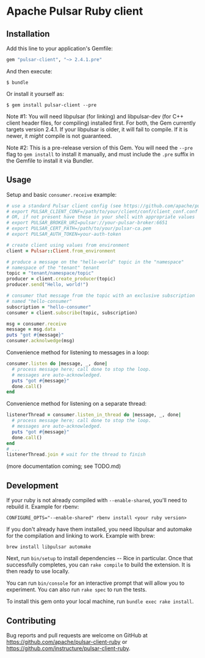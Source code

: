 # Apache Pulsar Ruby client

## Installation

Add this line to your application's Gemfile:

```ruby
gem "pulsar-client", "~> 2.4.1.pre"
```

And then execute:

    $ bundle

Or install it yourself as:

    $ gem install pulsar-client --pre

Note #1: You will need libpulsar (for linking) and libpulsar-dev (for
C++ client header files, for compiling) installed first. For both, the
Gem currently targets version 2.4.1. If your libpulsar is older, it will
fail to compile. If it is newer, it _might_ compile is not guaranteed.

Note #2: This is a pre-release version of this Gem. You will need the
`--pre` flag to `gem install` to install it manually, and must include
the `.pre` suffix in the Gemfile to install it via Bundler.

## Usage

Setup and basic `consumer.receive` example:

```ruby
# use a standard Pulsar client config (see https://github.com/apache/pulsar/blob/master/conf/client.conf)
# export PULSAR_CLIENT_CONF=/path/to/your/client/conf/client_conf.conf
# OR, if not present have these in your shell with appropriate values
# export PULSAR_BROKER_URI=pulsar://your-pulsar-broker:6651
# export PULSAR_CERT_PATH=/path/to/your/pulsar-ca.pem
# export PULSAR_AUTH_TOKEN=your-auth-token

# create client using values from environment
client = Pulsar::Client.from_environment

# produce a message on the "hello-world" topic in the "namespace"
# namespace of the "tenant" tenant
topic = "tenant/namespace/topic"
producer = client.create_producer(topic)
producer.send("Hello, world!")

# consumer that message from the topic with an exclusive subscription
# named "hello-consumer"
subscription = "hello-consumer"
consumer = client.subscribe(topic, subscription)

msg = consumer.receive
message = msg.data
puts "got #{message}"
consumer.acknolwedge(msg)
```

Convenience method for listening to messages in a loop:

```ruby
consumer.listen do |message, _, done|
  # process message here; call done to stop the loop.
  # messages are auto-acknowledged.
  puts "got #{message}"
  done.call()
end
```

Convenience method for listening on a separate thread:

```ruby
listenerThread = consumer.listen_in_thread do |message, _, done|
  # process message here; call done to stop the loop.
  # messages are auto-acknowledged.
  puts "got #{message}"
  done.call()
end
# ...
listenerThread.join # wait for the thread to finish
```

(more documentation coming; see TODO.md)

## Development

If your ruby is not already compiled with `--enable-shared`, you'll need
to rebuild it. Example for rbenv:

```
CONFIGURE_OPTS="--enable-shared" rbenv install <your ruby version>
```

If you don't already have them installed, you need libpulsar and
automake for the compilation and linking to work. Example with brew:

```
brew install libpulsar automake
```

Next, run `bin/setup` to install dependencies -- Rice in particular.
Once that successfully completes, you can `rake compile` to build the
extension. It is then ready to use locally.

You can run `bin/console` for an interactive prompt that will
allow you to experiment. You can also run `rake spec` to run the tests.

To install this gem onto your local machine, run `bundle exec rake
install`.

## Contributing

Bug reports and pull requests are welcome on GitHub at
https://github.com/apache/pulsar-client-ruby or
https://github.com/instructure/pulsar-client-ruby.
